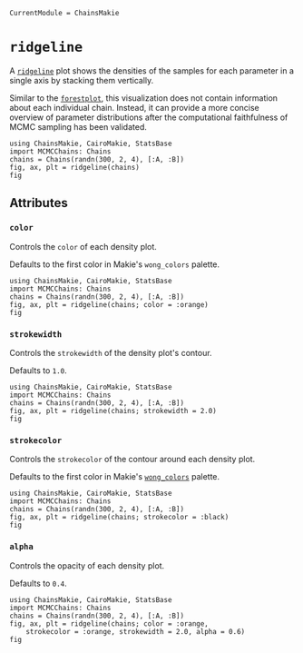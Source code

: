 ```@meta
CurrentModule = ChainsMakie
```

# `ridgeline`

A [`ridgeline`](@ref) plot shows the densities of the samples for each parameter in a single axis by stacking them vertically.

Similar to the [`forestplot`](@ref), this visualization does not contain information about each individual chain.
Instead, it can provide a more concise overview of parameter distributions after the computational faithfulness of MCMC sampling has been validated.

```@example
using ChainsMakie, CairoMakie, StatsBase
import MCMCChains: Chains
chains = Chains(randn(300, 2, 4), [:A, :B])
fig, ax, plt = ridgeline(chains)
fig
```

## Attributes

### `color`

Controls the `color` of each density plot.

Defaults to the first color in Makie's `wong_colors` palette.

```@example
using ChainsMakie, CairoMakie, StatsBase
import MCMCChains: Chains
chains = Chains(randn(300, 2, 4), [:A, :B])
fig, ax, plt = ridgeline(chains; color = :orange)
fig
```

### `strokewidth`

Controls the `strokewidth` of the density plot's contour.

Defaults to `1.0`.

```@example
using ChainsMakie, CairoMakie, StatsBase
import MCMCChains: Chains
chains = Chains(randn(300, 2, 4), [:A, :B])
fig, ax, plt = ridgeline(chains; strokewidth = 2.0)
fig
```

### `strokecolor`

Controls the `strokecolor` of the contour around each density plot.

Defaults to the first color in Makie's [`wong_colors`](https://docs.makie.org/dev/explanations/colors#Colormaps) palette.

```@example
using ChainsMakie, CairoMakie, StatsBase
import MCMCChains: Chains
chains = Chains(randn(300, 2, 4), [:A, :B])
fig, ax, plt = ridgeline(chains; strokecolor = :black)
fig
```

### `alpha`

Controls the opacity of each density plot.

Defaults to `0.4`.

```@example
using ChainsMakie, CairoMakie, StatsBase
import MCMCChains: Chains
chains = Chains(randn(300, 2, 4), [:A, :B])
fig, ax, plt = ridgeline(chains; color = :orange, 
    strokecolor = :orange, strokewidth = 2.0, alpha = 0.6)
fig
```
